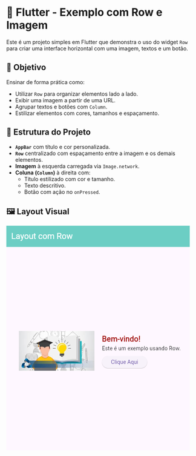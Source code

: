 # 📱 Flutter - Exemplo com Row e Imagem

Este é um projeto simples em Flutter que demonstra o uso do widget `Row` para criar uma interface horizontal com uma imagem, textos e um botão.

## 🎯 Objetivo

Ensinar de forma prática como:

- Utilizar `Row` para organizar elementos lado a lado.
- Exibir uma imagem a partir de uma URL.
- Agrupar textos e botões com `Column`.
- Estilizar elementos com cores, tamanhos e espaçamento.

## 🧱 Estrutura do Projeto

- **`AppBar`** com título e cor personalizada.
- **`Row`** centralizado com espaçamento entre a imagem e os demais elementos.
- **Imagem** à esquerda carregada via `Image.network`.
- **Coluna (`Column`)** à direita com:
  - Título estilizado com cor e tamanho.
  - Texto descritivo.
  - Botão com ação no `onPressed`.

## 🖼️ Layout Visual

![alt text](rows_exemplo.png)
